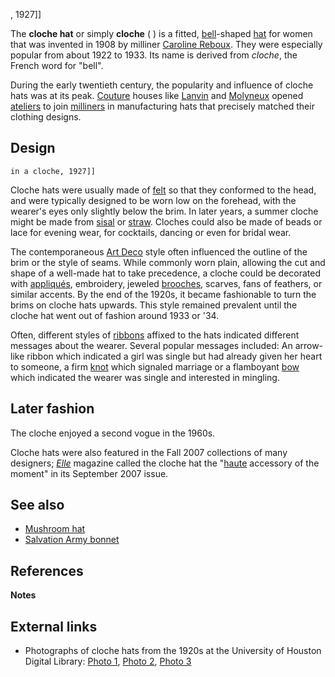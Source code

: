 , 1927\]\]

The **cloche hat** or simply **cloche** ( ) is a fitted,
[bell](bell_(instrument) "wikilink")-shaped [hat](hat "wikilink") for
women that was invented in 1908 by milliner [Caroline
Reboux](Caroline_Reboux "wikilink"). They were especially popular from
about 1922 to 1933. Its name is derived from *cloche*, the French word
for "bell".

During the early twentieth century, the popularity and influence of
cloche hats was at its peak. [Couture](Haute_couture "wikilink") houses
like [Lanvin](Jeanne_Lanvin "wikilink") and
[Molyneux](Edward_Molyneux "wikilink") opened
[ateliers](wikt:atelier "wikilink") to join
[milliners](Hatmaking "wikilink") in manufacturing hats that precisely
matched their clothing designs.

## Design

`in a cloche, 1927]]`

Cloche hats were usually made of [felt](felt "wikilink") so that they
conformed to the head, and were typically designed to be worn low on the
forehead, with the wearer's eyes only slightly below the brim. In later
years, a summer cloche might be made from [sisal](sisal "wikilink") or
[straw](straw_hat "wikilink"). Cloches could also be made of beads or
lace for evening wear, for cocktails, dancing or even for bridal wear.

The contemporaneous [Art Deco](Art_Deco "wikilink") style often
influenced the outline of the brim or the style of seams. While commonly
worn plain, allowing the cut and shape of a well-made hat to take
precedence, a cloche could be decorated with
[appliqués](appliqué "wikilink"), embroidery, jeweled
[brooches](brooch "wikilink"), scarves, fans of feathers, or similar
accents. By the end of the 1920s, it became fashionable to turn the
brims on cloche hats upwards. This style remained prevalent until the
cloche hat went out of fashion around 1933 or '34.

Often, different styles of [ribbons](ribbons "wikilink") affixed to the
hats indicated different messages about the wearer. Several popular
messages included: An arrow-like ribbon which indicated a girl was
single but had already given her heart to someone, a firm
[knot](knot "wikilink") which signaled marriage or a flamboyant
[bow](Bow_(knot) "wikilink") which indicated the wearer was single and
interested in mingling.

## Later fashion

The cloche enjoyed a second vogue in the 1960s.

Cloche hats were also featured in the Fall 2007 collections of many
designers; *[Elle](Elle_(magazine) "wikilink")* magazine called the
cloche hat the "[haute](haute_couture "wikilink") accessory of the
moment" in its September 2007 issue.

## See also

-   [Mushroom hat](Mushroom_hat "wikilink")
-   [Salvation Army bonnet](Salvation_Army_bonnet "wikilink")

## References

**Notes**

## External links

-   Photographs of cloche hats from the 1920s at the University of
    Houston Digital Library: [Photo
    1](http://digital.lib.uh.edu/u?/p15195coll17,336), [Photo
    2](http://digital.lib.uh.edu/u?/p15195coll17,371), [Photo
    3](http://digital.lib.uh.edu/u?/p15195coll17,370)